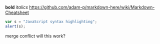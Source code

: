**bold**
_italics_
https://github.com/adam-p/markdown-here/wiki/Markdown-Cheatsheet
```javascript
var s = "JavaScript syntax highlighting";
alert(s);
```
merge conflict
will this work?